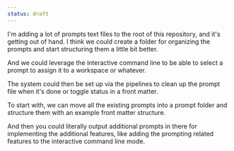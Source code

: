 ```yaml
---
status: draft
---
```


I'm adding a lot of prompts text files to the root of this repository, and it's getting out of hand. I think we could create a folder for organizing the prompts and start structuring them a little bit better.

And we could leverage the interactive command line to be able to select a prompt to assign it to a workspace or whatever.

The system could then be set up via the pipelines to clean up the prompt file when it's done or toggle status in a front matter.

To start with, we can move all the existing prompts into a prompt folder and structure them with an example front matter structure.

And then you could literally output additional prompts in there for implementing the additional features, like adding the prompting related features to the interactive command line mode.
